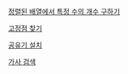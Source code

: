 
[정렬된 배열에서 특정 수의 개수 구하기](#)

[고정점 찾기](#)

[공유기 설치](https://www.acmicpc.net/problem/2110)

[가사 검색](https://programmers.co.kr/learn/courses/30/lessons/60060)
